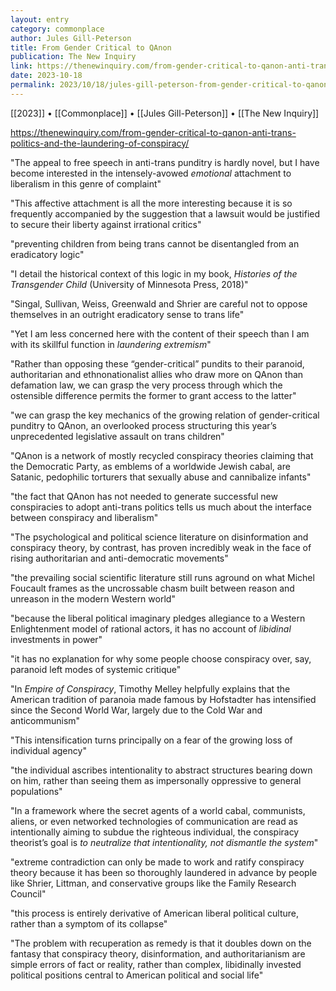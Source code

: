 ```yaml
---
layout: entry
category: commonplace
author: Jules Gill-Peterson
title: From Gender Critical to QAnon
publication: The New Inquiry
link: https://thenewinquiry.com/from-gender-critical-to-qanon-anti-trans-politics-and-the-laundering-of-conspiracy/
date: 2023-10-18
permalink: 2023/10/18/jules-gill-peterson-from-gender-critical-to-qanon
---
```


[[2023]] • [[Commonplace]] • [[Jules Gill-Peterson]] • [[The New Inquiry]]

https://thenewinquiry.com/from-gender-critical-to-qanon-anti-trans-politics-and-the-laundering-of-conspiracy/

"The appeal to free speech in anti-trans punditry is hardly novel, but I have become interested in the intensely-avowed *emotional* attachment to liberalism in this genre of complaint"

"This affective attachment is all the more interesting because it is so frequently accompanied by the suggestion that a lawsuit would be justified to secure their liberty against irrational critics"

"preventing children from being trans cannot be disentangled from an eradicatory logic"

"I detail the historical context of this logic in my book, *Histories of the Transgender Child* (University of Minnesota Press, 2018)"

"Singal, Sullivan, Weiss, Greenwald and Shrier are careful not to oppose themselves in an outright eradicatory sense to trans life"

"Yet I am less concerned here with the content of their speech than I am with its skillful function in *laundering extremism*"

"Rather than opposing these “gender-critical” pundits to their paranoid, authoritarian and ethnonationalist allies who draw more on QAnon than defamation law, we can grasp the very process through which the ostensible difference permits the former to grant access to the latter"

"we can grasp the key mechanics of the growing relation of gender-critical punditry to QAnon, an overlooked process structuring this year’s unprecedented legislative assault on trans children"

"QAnon is a network of mostly recycled conspiracy theories claiming that the Democratic Party, as emblems of a worldwide Jewish cabal, are Satanic, pedophilic torturers that sexually abuse and cannibalize infants"

"the fact that QAnon has not needed to generate successful new conspiracies to adopt anti-trans politics tells us much about the interface between conspiracy and liberalism"

"The psychological and political science literature on disinformation and conspiracy theory, by contrast, has proven incredibly weak in the face of rising authoritarian and anti-democratic movements"

"the prevailing social scientific literature still runs aground on what Michel Foucault frames as the uncrossable chasm built between reason and unreason in the modern Western world"

"because the liberal political imaginary pledges allegiance to a Western Enlightenment model of rational actors, it has no account of *libidinal* investments in power"

"it has no explanation for why some people choose conspiracy over, say, paranoid left modes of systemic critique"

"In *Empire of Conspiracy*, Timothy Melley helpfully explains that the American tradition of paranoia made famous by Hofstadter has intensified since the Second World War, largely due to the Cold War and anticommunism"

"This intensification turns principally on a fear of the growing loss of individual agency"

"the individual ascribes intentionality to abstract structures bearing down on him, rather than seeing them as impersonally oppressive to general populations"

"In a framework where the secret agents of a world cabal, communists, aliens, or even networked technologies of communication are read as intentionally aiming to subdue the righteous individual, the conspiracy theorist’s goal is *to neutralize that intentionality, not dismantle the system*"

"extreme contradiction can only be made to work and ratify conspiracy theory because it has been so thoroughly laundered in advance by people like Shrier, Littman, and conservative groups like the Family Research Council"

"this process is entirely derivative of American liberal political culture, rather than a symptom of its collapse"

"The problem with recuperation as remedy is that it doubles down on the fantasy that conspiracy theory, disinformation, and authoritarianism are simple errors of fact or reality, rather than complex, libidinally invested political positions central to American political and social life"
